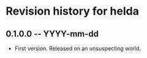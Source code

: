 # Revision history for helda

## 0.1.0.0  -- YYYY-mm-dd

* First version. Released on an unsuspecting world.
